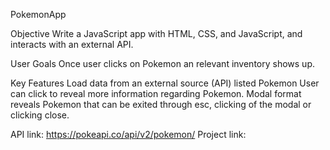 PokemonApp

Objective
Write a JavaScript app with HTML, CSS, and JavaScript, and interacts with an external API.

User Goals
Once user clicks on Pokemon an relevant inventory shows up.

Key Features
Load data from an external source (API)
listed Pokemon
User can click to reveal more information regarding Pokemon.
Modal format reveals Pokemon that can be exited through esc, clicking of the modal or clicking close.

API link: https://pokeapi.co/api/v2/pokemon/ Project link:
